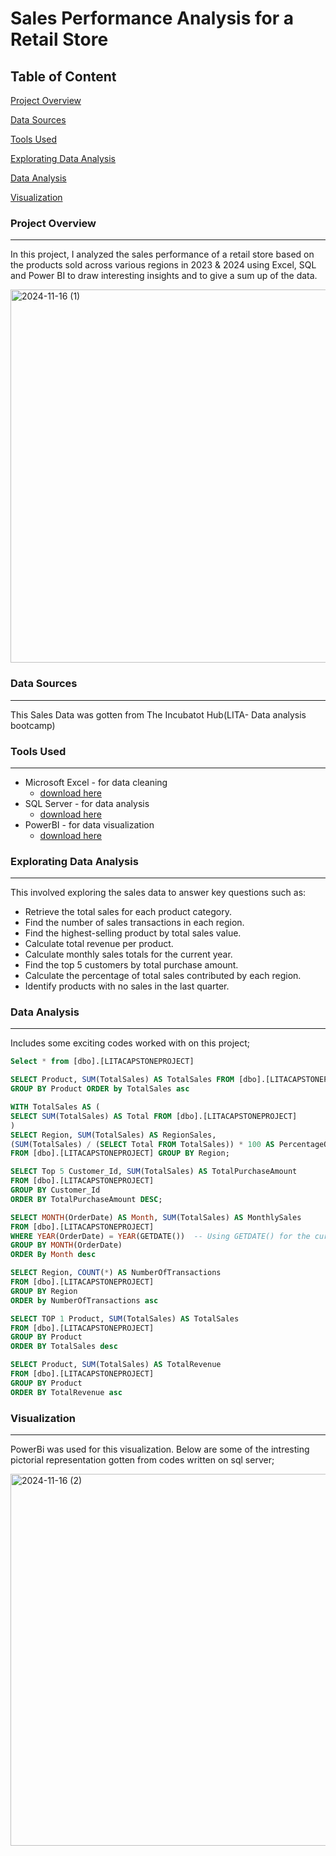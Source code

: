 # Sales Performance Analysis for a Retail Store

## Table of Content

[Project Overview](#project-overview)

[Data Sources](#data-sources)

[Tools Used](#tools-used)

[Explorating Data Analysis](#explorating-data-analysis)

[Data Analysis](#data-analysis)

[Visualization](#visualization)

### Project Overview
---

In this project, I analyzed the sales performance of a retail store based on the products sold across various regions in 2023 & 2024 using Excel, SQL and Power BI to draw interesting insights and to give a sum up of the data.


<img width="597" alt="2024-11-16 (1)" src="https://github.com/user-attachments/assets/1559474d-20f9-4a51-ba62-741ed33128e5">

### Data Sources
---

This Sales Data was gotten from The Incubatot Hub(LITA- Data analysis bootcamp)

### Tools Used
---

- Microsoft Excel - for data cleaning
  - [download here](https://microsoft.com)
- SQL Server - for data analysis
  - [download here](https://microsoft.com)
- PowerBI - for data visualization 
  - [download here](https://microsoft.com)

### Explorating Data Analysis
---

This involved exploring the sales data to answer key questions such as:

- Retrieve the total sales for each product category.
- Find the number of sales transactions in each region.
- Find the highest-selling product by total sales value.
- Calculate total revenue per product.
- Calculate monthly sales totals for the current year.
- Find the top 5 customers by total purchase amount.
- Calculate the percentage of total sales contributed by each region.
- Identify products with no sales in the last quarter.

### Data Analysis 
---

Includes some exciting codes worked with on this project;

```sql server
Select * from [dbo].[LITACAPSTONEPROJECT]

SELECT Product, SUM(TotalSales) AS TotalSales FROM [dbo].[LITACAPSTONEPROJECT]
GROUP BY Product ORDER by TotalSales asc

WITH TotalSales AS (
SELECT SUM(TotalSales) AS Total FROM [dbo].[LITACAPSTONEPROJECT]
)
SELECT Region, SUM(TotalSales) AS RegionSales,
(SUM(TotalSales) / (SELECT Total FROM TotalSales)) * 100 AS PercentageOfTotalSales
FROM [dbo].[LITACAPSTONEPROJECT] GROUP BY Region;

SELECT Top 5 Customer_Id, SUM(TotalSales) AS TotalPurchaseAmount
FROM [dbo].[LITACAPSTONEPROJECT]
GROUP BY Customer_Id
ORDER BY TotalPurchaseAmount DESC;

SELECT MONTH(OrderDate) AS Month, SUM(TotalSales) AS MonthlySales
FROM [dbo].[LITACAPSTONEPROJECT]
WHERE YEAR(OrderDate) = YEAR(GETDATE())  -- Using GETDATE() for the current date in SQL Server
GROUP BY MONTH(OrderDate)
ORDER By Month desc

SELECT Region, COUNT(*) AS NumberOfTransactions
FROM [dbo].[LITACAPSTONEPROJECT]
GROUP BY Region
ORDER by NumberOfTransactions asc

SELECT TOP 1 Product, SUM(TotalSales) AS TotalSales
FROM [dbo].[LITACAPSTONEPROJECT]
GROUP BY Product
ORDER BY TotalSales desc

SELECT Product, SUM(TotalSales) AS TotalRevenue
FROM [dbo].[LITACAPSTONEPROJECT]
GROUP BY Product
ORDER BY TotalRevenue asc
```

### Visualization
---

PowerBi was used for this visualization. Below are some of the intresting pictorial representation gotten from codes written on sql server; 

<img width="595" alt="2024-11-16 (2)" src="https://github.com/user-attachments/assets/de2c5e6e-6f21-4600-a8c3-89076cc675af">




